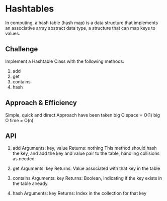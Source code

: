 # Hashtables
In computing, a hash table (hash map) is a data structure that implements
an associative array abstract data type, a structure that can map keys to values.

## Challenge

Implement a Hashtable Class with the following methods:

1. add
2. get
3. contains
4. hash

## Approach & Efficiency
Simple, quick and direct Approach have been taken
big O space = O(1)
big O time = O(n)

## API

1. add
Arguments: key, value
Returns: nothing
This method should hash the key, and add the key and value pair to the table, handling collisions as needed.

2. get
Arguments: key
Returns: Value associated with that key in the table

3. contains
Arguments: key
Returns: Boolean, indicating if the key exists in the table already.

4. hash
Arguments: key
Returns: Index in the collection for that key
